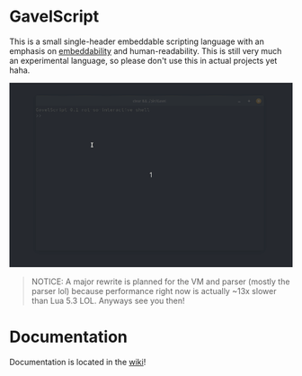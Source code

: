 # GavelScript
This is a small single-header embeddable scripting language with an emphasis on [embeddability](#capi) and human-readability. This is still very much an experimental language, so please don't use this in actual projects yet haha.

![demo png](pics/GavelScriptDemo.gif "This is src/main.cpp")

> NOTICE: A major rewrite is planned for the VM and parser (mostly the parser lol) because performance right now is actually ~13x slower than Lua 5.3 LOL. Anyways see you then!

# Documentation

Documentation is located in the [wiki](../../wiki/About)! 